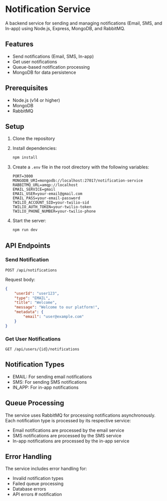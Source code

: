 # Notification Service

A backend service for sending and managing notifications (Email, SMS, and In-app) using Node.js, Express, MongoDB, and RabbitMQ.

## Features

- Send notifications (Email, SMS, In-app)
- Get user notifications
- Queue-based notification processing
- MongoDB for data persistence

## Prerequisites

- Node.js (v14 or higher)
- MongoDB
- RabbitMQ

## Setup

1. Clone the repository
2. Install dependencies:
   ```bash
   npm install
   ```
3. Create a `.env` file in the root directory with the following variables:
   ```
   PORT=3000
   MONGODB_URI=mongodb://localhost:27017/notification-service
   RABBITMQ_URL=amqp://localhost
   EMAIL_SERVICE=gmail
   EMAIL_USER=your-email@gmail.com
   EMAIL_PASS=your-email-password
   TWILIO_ACCOUNT_SID=your-twilio-sid
   TWILIO_AUTH_TOKEN=your-twilio-token
   TWILIO_PHONE_NUMBER=your-twilio-phone
   ```

4. Start the server:
   ```bash
   npm run dev
   ```

## API Endpoints

### Send Notification
```
POST /api/notifications
```
Request body:
```json
{
    "userId": "user123",
    "type": "EMAIL",
    "title": "Welcome",
    "message": "Welcome to our platform!",
    "metadata": {
        "email": "user@example.com"
    }
}
```

### Get User Notifications
```
GET /api/users/{id}/notifications
```

## Notification Types

- EMAIL: For sending email notifications
- SMS: For sending SMS notifications
- IN_APP: For in-app notifications

## Queue Processing

The service uses RabbitMQ for processing notifications asynchronously. Each notification type is processed by its respective service:

- Email notifications are processed by the email service
- SMS notifications are processed by the SMS service
- In-app notifications are processed by the in-app service

## Error Handling

The service includes error handling for:
- Invalid notification types
- Failed queue processing
- Database errors
- API errors #   n o t i f i c a t i o n  
 
